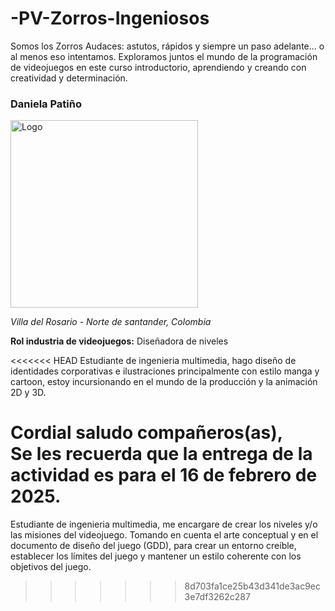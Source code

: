 # -PV-Zorros-Ingeniosos
Somos los Zorros Audaces: astutos, rápidos y siempre un paso adelante... o al menos eso intentamos. Exploramos juntos el mundo de la programación de videojuegos en este curso introductorio, aprendiendo y creando con creatividad y determinación.

### **Daniela Patiño**

<img src="https://github.com/Alexa0511/-PV-Zorros-Ingeniosos/blob/Daniela/Daniela_P/DanielaPatino.jpg?raw=true" alt="Logo" width="300" />

_Villa del Rosario - Norte de santander, Colombia_

**Rol industria de videojuegos:** Diseñadora de niveles

<<<<<<< HEAD
Estudiante de ingenieria multimedia, hago diseño de identidades corporativas e ilustraciones principalmente con estilo manga y cartoon, estoy incursionando en el mundo de la producción y la animación 2D y 3D.

**Cordial saludo compañeros(as),**  
Se les recuerda que la entrega de la actividad es para el **16 de febrero de 2025**.
=======
Estudiante de ingenieria multimedia, me encargare de crear los niveles y/o las misiones del videojuego. Tomando en cuenta el arte conceptual y en el documento de diseño del juego (GDD), para crear un entorno creíble, establecer los límites del juego y mantener un estilo coherente con los objetivos del juego.
>>>>>>> 8d703fa1ce25b43d341de3ac9ec3e7df3262c287

